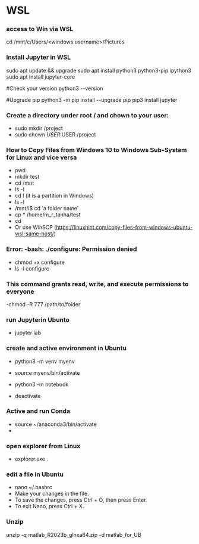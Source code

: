 # WSL
### access to Win via WSL
cd /mnt/c/Users/<windows.username>/Pictures

### Install Jupyter in WSL
sudo apt update && upgrade
sudo apt install python3 python3-pip ipython3
sudo apt install jupyter-core

#Check your version
python3 --version

#Upgrade pip
python3 -m pip install --upgrade pip
pip3 install jupyter

### Create a directory under root / and chown to your user:
  - sudo mkdir /project
  - sudo chown $USER:$USER /project

### How to Copy Files from Windows 10 to Windows Sub-System for Linux and vice versa
- pwd
- mkdir test
- cd /mnt
- ls -l
- cd I (it is a partition in Windows)
- ls -l
- /mnt/i$ cd 'a folder name'
- cp * /home/m_r_tanha/test
- cd
- Or use WinSCP (https://linuxhint.com/copy-files-from-windows-ubuntu-wsl-same-host/)
### Error: -bash: ./configure: Permission denied
- chmod +x configure
- ls -l configure
### This command grants read, write, and execute permissions to everyone
-chmod -R 777 /path/to/folder

### run Jupyterin Ubunto
- jupyter lab

### create and active environment in Ubuntu
- python3 -m venv myenv
- source myenv/bin/activate
- python3 -m notebook

- deactivate

### Active and run Conda
- source ~/anaconda3/bin/activate
- 
### open explorer from Linux
- explorer.exe .
### edit a file in Ubuntu
- nano ~/.bashrc
- Make your changes in the file.
- To save the changes, press Ctrl + O, then press Enter.
- To exit Nano, press Ctrl + X.
### Unzip
unzip -q matlab_R2023b_glnxa64.zip -d matlab_for_UB

